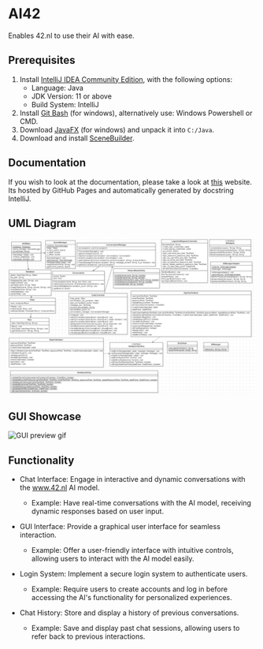 # AI42
Enables 42.nl to use their AI with ease.

## Prerequisites
1. Install [IntelliJ IDEA Community Edition](https://www.jetbrains.com/idea/download/), with the following options:
    - Language: Java
    - JDK Version: 11 or above
    - Build System: IntelliJ
2. Install [Git Bash](https://gitforwindows.org/) (for windows), alternatively use: Windows Powershell or CMD.
3. Download [JavaFX](https://openjfx.io/) (for windows) and unpack it into `C:/Java`.
4. Download and install [SceneBuilder](https://gluonhq.com/products/scene-builder/).

## Documentation
If you wish to look at the documentation, please take a look at [this](https://joren-dev.github.io/AI42/) website. Its
hosted by GitHub Pages and automatically generated by docstring IntelliJ.

## UML Diagram
![UML class diagram](https://raw.githubusercontent.com/joren-dev/AI42/uml/resources/uml/Ai42.png)


## GUI Showcase
![GUI preview gif](https://raw.githubusercontent.com/joren-dev/AI42/main/resources/preview/GUI%20Preview.gif)

## Functionality
- Chat Interface: Engage in interactive and dynamic conversations with the www.42.nl AI model.
    - Example: Have real-time conversations with the AI model, receiving dynamic responses based on user input.

- GUI Interface: Provide a graphical user interface for seamless interaction.
    - Example: Offer a user-friendly interface with intuitive controls, allowing users to interact with the AI model easily.

- Login System: Implement a secure login system to authenticate users.
    - Example: Require users to create accounts and log in before accessing the AI's functionality for personalized experiences.

- Chat History: Store and display a history of previous conversations.
    - Example: Save and display past chat sessions, allowing users to refer back to previous interactions.
